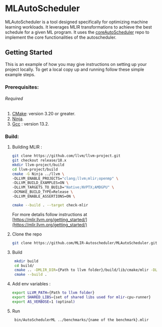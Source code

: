 # MLAutoScheduler

MLAutoScheduler is a tool designed specifically for optimizing machine learning workloads. It leverages MLIR transformations to achieve the best schedule for a given ML program. It uses the [coreAutoScheduler](https://github.com/MLIR-Autoscheduler/coreAutoScheduler) repo to implement the core functionalities of the autoscheduler.

<!-- GETTING STARTED -->

## Getting Started

This is an example of how you may give instructions on setting up your project locally.
To get a local copy up and running follow these simple example steps.

### Prerequisites:
###### Required
1) [CMake](https://cmake.org/): version 3.20 or greater.
2) [Ninja](https://ninja-build.org/).
3) [Gcc](https://gcc.gnu.org/) : version 13.2.

### Build:
1. Building MLIR :
   ```sh
   git clone https://github.com/llvm/llvm-project.git
   git checkout release/18.x
   mkdir llvm-project/build
   cd llvm-project/build
   cmake -G Ninja ../llvm \
   -DLLVM_ENABLE_PROJECTS="clang;llvm;mlir;openmp" \
   -DLLVM_BUILD_EXAMPLES=ON \
   -DLLVM_TARGETS_TO_BUILD="Native;NVPTX;AMDGPU" \
   -DCMAKE_BUILD_TYPE=Release \
   -DLLVM_ENABLE_ASSERTIONS=ON \
   
   cmake --build . --target check-mlir
   ```

   For more detalis follow instructions at [https://mlir.llvm.org/getting_started/](https://mlir.llvm.org/getting_started/)

2. Clone the repo
   ```sh
   git clone https://github.com/MLIR-Autoscheduler/MLAutoScheduler.git
   ```
3. Build 
   ```sh
    mkdir build
    cd build/
    cmake .. -DMLIR_DIR={Path to llvm folder}/build/lib/cmake/mlir -DLLVM_EXTERNAL_LIT={Path to llvm folder}/build/bin/llvm-lit
    cmake --build .
    ```
4. Add env variables :
   ```sh
   export LLVM_PATH={Path to llvm folder}
   export SHARED_LIBS={set of shared libs used for mlir-cpu-runner}
   export AS_VERBOSE=1 (optinal)
   ```
5. Run
   ```sh
    bin/AutoSchedulerML ../benchmarks/{name of the benchmark}.mlir
   ```
